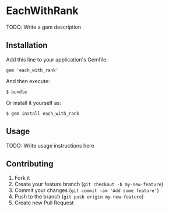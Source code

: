 # EachWithRank

TODO: Write a gem description

## Installation

Add this line to your application's Gemfile:

    gem 'each_with_rank'

And then execute:

    $ bundle

Or install it yourself as:

    $ gem install each_with_rank

## Usage

TODO: Write usage instructions here

## Contributing

1. Fork it
2. Create your feature branch (`git checkout -b my-new-feature`)
3. Commit your changes (`git commit -am 'Add some feature'`)
4. Push to the branch (`git push origin my-new-feature`)
5. Create new Pull Request
